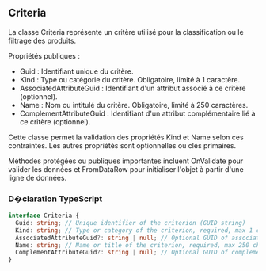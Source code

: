 ﻿## Criteria

La classe Criteria représente un critère utilisé pour la classification ou le filtrage des produits.

Propriétés publiques :
- Guid : Identifiant unique du critère.
- Kind : Type ou catégorie du critère. Obligatoire, limité à 1 caractère.
- AssociatedAttributeGuid : Identifiant d'un attribut associé à ce critère (optionnel).
- Name : Nom ou intitulé du critère. Obligatoire, limité à 250 caractères.
- ComplementAttributeGuid : Identifiant d'un attribut complémentaire lié à ce critère (optionnel).

Cette classe permet la validation des propriétés Kind et Name selon ces contraintes. Les autres propriétés sont optionnelles ou clés primaires.

Méthodes protégées ou publiques importantes incluent OnValidate pour valider les données et FromDataRow pour initialiser l'objet à partir d'une ligne de données.

### D�claration TypeScript
```typescript
interface Criteria {
  Guid: string; // Unique identifier of the criterion (GUID string)
  Kind: string; // Type or category of the criterion, required, max 1 character
  AssociatedAttributeGuid?: string | null; // Optional GUID of associated attribute
  Name: string; // Name or title of the criterion, required, max 250 characters
  ComplementAttributeGuid?: string | null; // Optional GUID of complementary attribute
}
```